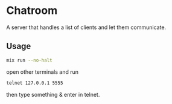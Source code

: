 # Chatroom

A server that handles a list of clients and let them communicate.

## Usage

```sh
mix run --no-halt
```

open other terminals and run

```sh
telnet 127.0.0.1 5555
```

then type something & enter in telnet.
